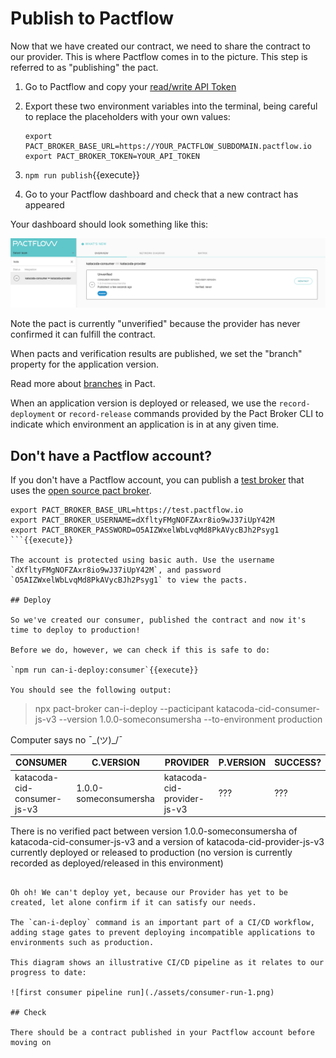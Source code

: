 # Publish to Pactflow

Now that we have created our contract, we need to share the contract to our provider. This is where Pactflow comes in to the picture. This step is referred to as "publishing" the pact.

1. Go to Pactflow and copy your [read/write API Token](https://docs.pactflow.io/#configuring-your-api-token)
1. Export these two environment variables into the terminal, being careful to replace the placeholders with your own values:

   ```
   export PACT_BROKER_BASE_URL=https://YOUR_PACTFLOW_SUBDOMAIN.pactflow.io
   export PACT_BROKER_TOKEN=YOUR_API_TOKEN
   ```

1. `npm run publish`{{execute}}
1. Go to your Pactflow dashboard and check that a new contract has appeared

Your dashboard should look something like this:

![pactflow-dashboard-unverified](./assets/pactflow-dashboard-unverified.png)

Note the pact is currently "unverified" because the provider has never confirmed it can fulfill the contract.

When pacts and verification results are published, we set the "branch" property for the application version.

Read more about [branches](https://docs.pact.io/pact_broker/branches/) in Pact.

When an application version is deployed or released, we use the `record-deployment` or `record-release` commands provided by the Pact Broker CLI to indicate which environment an application is in at any given time.

## Don't have a Pactflow account?

If you don't have a Pactflow account, you can publish a [test broker](https://test.pactflow.io) that uses the [open source pact broker](https://github.com/pact-foundation/pact_broker/).

```
export PACT_BROKER_BASE_URL=https://test.pactflow.io
export PACT_BROKER_USERNAME=dXfltyFMgNOFZAxr8io9wJ37iUpY42M
export PACT_BROKER_PASSWORD=O5AIZWxelWbLvqMd8PkAVycBJh2Psyg1
```{{execute}}

The account is protected using basic auth. Use the username `dXfltyFMgNOFZAxr8io9wJ37iUpY42M`, and password `O5AIZWxelWbLvqMd8PkAVycBJh2Psyg1` to view the pacts.

## Deploy

So we've created our consumer, published the contract and now it's time to deploy to production!

Before we do, however, we can check if this is safe to do:

`npm run can-i-deploy:consumer`{{execute}}

You should see the following output:

```

> npx pact-broker can-i-deploy --pacticipant katacoda-cid-consumer-js-v3 --version 1.0.0-someconsumersha --to-environment production

Computer says no ¯\_(ツ)\_/¯

| CONSUMER                    | C.VERSION             | PROVIDER                    | P.VERSION | SUCCESS? |
| --------------------------- | --------------------- | --------------------------- | --------- | -------- |
| katacoda-cid-consumer-js-v3 | 1.0.0-someconsumersha | katacoda-cid-provider-js-v3 | ???       | ???      |

There is no verified pact between version 1.0.0-someconsumersha of katacoda-cid-consumer-js-v3 and a version of katacoda-cid-provider-js-v3 currently deployed or released to production (no version is currently recorded as deployed/released in this environment)

```

Oh oh! We can't deploy yet, because our Provider has yet to be created, let alone confirm if it can satisfy our needs.

The `can-i-deploy` command is an important part of a CI/CD workflow, adding stage gates to prevent deploying incompatible applications to environments such as production.

This diagram shows an illustrative CI/CD pipeline as it relates to our progress to date:

![first consumer pipeline run](./assets/consumer-run-1.png)

## Check

There should be a contract published in your Pactflow account before moving on